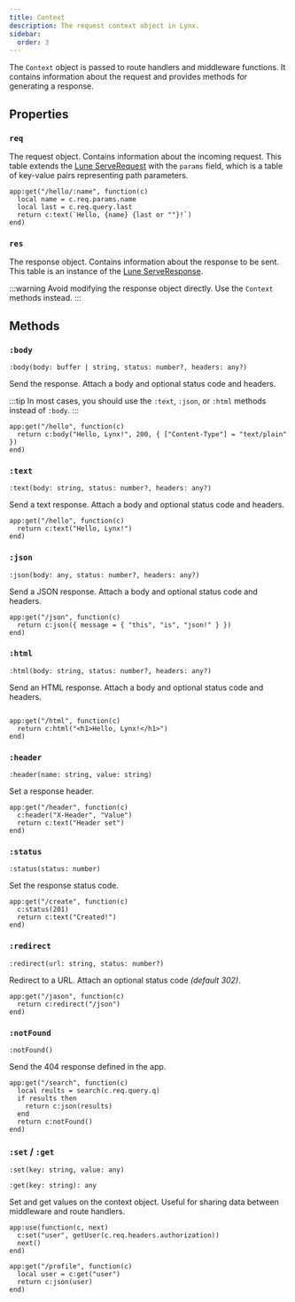 ```yaml
---
title: Context
description: The request context object in Lynx.
sidebar:
  order: 3
---
```


The `Context` object is passed to route handlers and middleware functions. It contains information about the request and provides methods for generating a response.

## Properties

### `req`

The request object. Contains information about the incoming request. This table extends the [Lune ServeRequest](https://lune-org.github.io/docs/api-reference/net#serverequest) with the `params` field, which is a table of key-value pairs representing path parameters.

```luau
app:get("/hello/:name", function(c)
  local name = c.req.params.name
  local last = c.req.query.last
  return c:text(`Hello, {name} {last or ""}!`)
end)
```

### `res`

The response object. Contains information about the response to be sent. This table is an instance of the [Lune ServeResponse](https://lune-org.github.io/docs/api-reference/net#serveresponse).

:::warning
Avoid modifying the response object directly. Use the `Context` methods instead.
:::

## Methods

### `:body`

`:body(body: buffer | string, status: number?, headers: any?)`

Send the response. Attach a body and optional status code and headers.

:::tip
In most cases, you should use the `:text`, `:json`, or `:html` methods instead of `:body`.
:::

```luau
app:get("/hello", function(c)
  return c:body("Hello, Lynx!", 200, { ["Content-Type"] = "text/plain" })
end)
```

### `:text`

`:text(body: string, status: number?, headers: any?)`

Send a text response. Attach a body and optional status code and headers.

```luau
app:get("/hello", function(c)
  return c:text("Hello, Lynx!")
end)
```

### `:json`

`:json(body: any, status: number?, headers: any?)`

Send a JSON response. Attach a body and optional status code and headers.

```luau
app:get("/json", function(c)
  return c:json({ message = { "this", "is", "json!" } })
end)
```

### `:html`

`:html(body: string, status: number?, headers: any?)`

Send an HTML response. Attach a body and optional status code and headers.

```luau

app:get("/html", function(c)
  return c:html("<h1>Hello, Lynx!</h1>")
end)
```

### `:header`

`:header(name: string, value: string)`

Set a response header.

```luau
app:get("/header", function(c)
  c:header("X-Header", "Value")
  return c:text("Header set")
end)
```

### `:status`

`:status(status: number)`

Set the response status code.

```luau
app:get("/create", function(c)
  c:status(201)
  return c:text("Created!")
end)
```

### `:redirect`

`:redirect(url: string, status: number?)`

Redirect to a URL. Attach an optional status code *(default 302)*.

```luau
app:get("/jason", function(c)
  return c:redirect("/json")
end)
```

### `:notFound`

`:notFound()`

Send the 404 response defined in the app.

```luau
app:get("/search", function(c)
  local reults = search(c.req.query.q)
  if results then
    return c:json(results)
  end
  return c:notFound()
end)
```

### `:set` / `:get`

`:set(key: string, value: any)`

`:get(key: string): any`

Set and get values on the context object. Useful for sharing data between middleware and route handlers.

```luau
app:use(function(c, next)
  c:set("user", getUser(c.req.headers.authorization))
  next()
end)

app:get("/profile", function(c)
  local user = c:get("user")
  return c:json(user)
end)
```
